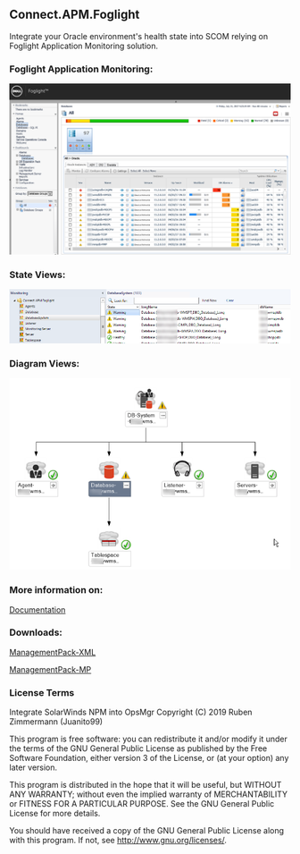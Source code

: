 ## Connect.APM.Foglight
Integrate your Oracle environment's health state into SCOM relying on Foglight Application Monitoring solution.

### Foglight Application Monitoring:
![Foglight_APM](https://raw.githubusercontent.com/Juanito99/Connect.APM.Foglight/master/PicturesForGitWebSite/Foglight_Database_Screen.png)


### State Views:
![Foglight_State](https://raw.githubusercontent.com/Juanito99/Connect.APM.Foglight/master/PicturesForGitWebSite/Foglight_Scom_StateView.png)


### Diagram Views:
![Foglight_Diagram](https://raw.githubusercontent.com/Juanito99/Connect.APM.Foglight/master/PicturesForGitWebSite/Foglight_Scom_DiagramView.png)



### More information on:
[Documentation](https://raw.githubusercontent.com/Juanito99/Connect.APM.Foglight/master/Documentation/ManagementPack-ConnectAPMFoglight-Introduction.pdf)


### Downloads:

[ManagementPack-XML](https://github.com/Juanito99/Connect.APM.Foglight/raw/master/Visual%20Studio%20Solution/obj/Debug/Connect.APM.Foglight.mp) 

[ManagementPack-MP](https://github.com/Juanito99/Connect.APM.Foglight/blob/master/Visual%20Studio%20Solution/obj/Debug/Connect.APM.Foglight.xml) 




### License Terms

Integrate SolarWinds NPM into OpsMgr
Copyright (C) 2019 Ruben Zimmermann (Juanito99)

This program is free software: you can redistribute it and/or modify
it under the terms of the GNU General Public License as published by
the Free Software Foundation, either version 3 of the License, or
(at your option) any later version.

This program is distributed in the hope that it will be useful,
but WITHOUT ANY WARRANTY; without even the implied warranty of
MERCHANTABILITY or FITNESS FOR A PARTICULAR PURPOSE.  See the
GNU General Public License for more details.

You should have received a copy of the GNU General Public License
along with this program.  If not, see <http://www.gnu.org/licenses/>.